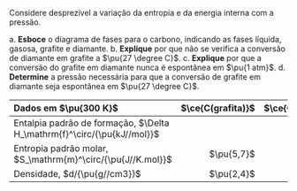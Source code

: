 Considere desprezível a variação da entropia e da energia interna com a pressão.

a. **Esboce** o diagrama de fases para o carbono, indicando as fases líquida, gasosa, grafite e diamante.
b. **Explique** por que não se verifica a conversão de diamante em grafite a $\pu{27 \degree C}$.
c. **Explique** por que a conversão do grafite em diamante nunca é espontânea em $\pu{1 atm}$.
d. **Determine** a pressão necessária para que a conversão de grafite em diamante seja espontânea em $\pu{27 \degree C}$.

| Dados em $\pu{300 K}$                                                   | $\ce{C(grafita)}$ | $\ce{C(diamante)}$ |
| :---------------------------------------------------------------------- | ----------------: | -----------------: |
| Entalpia padrão de formação, $\Delta H_\mathrm{f}^\circ/{\pu{kJ//mol}}$ |                   |         $\pu{1,9}$ |
| Entropia padrão molar, $S_\mathrm{m}^\circ/{\pu{J//K.mol}}$             |        $\pu{5,7}$ |         $\pu{2,4}$ |
| Densidade, $d/{\pu{g//cm3}}$                                            |        $\pu{2,4}$ |         $\pu{4,0}$ |
